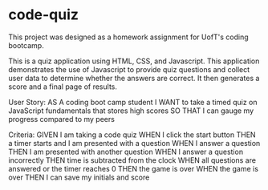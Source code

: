 # code-quiz
This project was designed as a homework assignment for UofT's coding bootcamp.

This is a quiz application using HTML, CSS, and Javascript. This application demonstrates the use of Javascript to provide quiz questions and collect user data to determine whether the answers are correct. It then generates a score and a final page of results.

User Story:
AS A coding boot camp student
I WANT to take a timed quiz on JavaScript fundamentals that stores high scores
SO THAT I can gauge my progress compared to my peers

Criteria:
GIVEN I am taking a code quiz
WHEN I click the start button
THEN a timer starts and I am presented with a question
WHEN I answer a question
THEN I am presented with another question
WHEN I answer a question incorrectly
THEN time is subtracted from the clock
WHEN all questions are answered or the timer reaches 0
THEN the game is over
WHEN the game is over
THEN I can save my initials and score